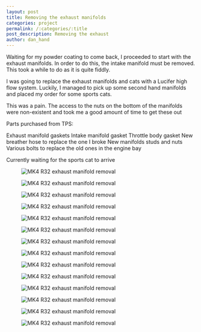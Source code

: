 ```yaml
---
layout: post
title: Removing the exhaust manifolds
categories: project 
permalink: /:categories/:title
post_description: Removing the exhaust 
author: dan_hand
---
```


Waiting for my powder coating to come back, I proceeded to start with the exhaust manifolds. In order to do this, the intake manifold must be removed. This took a while to do as it is quite fiddly. 

I was going to replace the exhaust manifolds and cats with a Lucifer high flow system. Luckily, I managed to pick up some second hand manifolds and placed my order for some sports cats.

This was a pain. The access to the nuts on the bottom of the manifolds were non-existent and took me a good amount of time to get these out

Parts purchased from TPS:

Exhaust manifold gaskets
Intake manifold gasket
Throttle body gasket 
New breather hose to replace the one I broke
New manifolds studs and nuts
Various bolts to replace the old ones in the engine bay

Currently waiting for the sports cat to arrive

<figure class="full-img"><img src="/assets/images/exhaust-manifold-removal-1.jpeg" alt="MK4 R32 exhaust manifold removal"></figure>
<figure class="full-img"><img src="/assets/images/exhaust-manifold-removal-2.jpeg" alt="MK4 R32 exhaust manifold removal"></figure>
<figure class="full-img"><img src="/assets/images/exhaust-manifold-removal-3.jpeg" alt="MK4 R32 exhaust manifold removal"></figure>
<figure class="full-img"><img src="/assets/images/exhaust-manifold-removal-4.jpeg" alt="MK4 R32 exhaust manifold removal"></figure>
<figure class="full-img"><img src="/assets/images/exhaust-manifold-removal-5.jpeg" alt="MK4 R32 exhaust manifold removal"></figure>
<figure class="full-img"><img src="/assets/images/exhaust-manifold-removal-6.jpeg" alt="MK4 R32 exhaust manifold removal"></figure>
<figure class="full-img"><img src="/assets/images/exhaust-manifold-removal-7.jpeg" alt="MK4 R32 exhaust manifold removal"></figure>
<figure class="full-img"><img src="/assets/images/exhaust-manifold-removal-8.jpeg" alt="MK4 R32 exhaust manifold removal"></figure>
<figure class="full-img"><img src="/assets/images/exhaust-manifold-removal-9.jpeg" alt="MK4 R32 exhaust manifold removal"></figure>
<figure class="full-img"><img src="/assets/images/exhaust-manifold-removal-10.jpeg" alt="MK4 R32 exhaust manifold removal"></figure>
<figure class="full-img"><img src="/assets/images/exhaust-manifold-removal-11.jpeg" alt="MK4 R32 exhaust manifold removal"></figure>
<figure class="full-img"><img src="/assets/images/exhaust-manifold-removal-12.jpeg" alt="MK4 R32 exhaust manifold removal"></figure>
<figure class="full-img"><img src="/assets/images/exhaust-manifold-removal-13.jpeg" alt="MK4 R32 exhaust manifold removal"></figure>
<figure class="full-img"><img src="/assets/images/exhaust-manifold-removal-14.jpeg" alt="MK4 R32 exhaust manifold removal"></figure>
